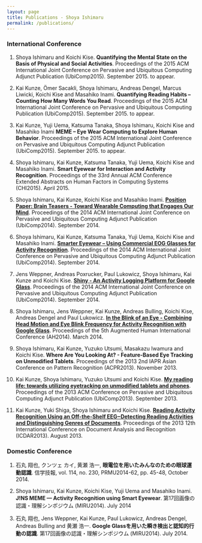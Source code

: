 ```yaml
---
layout: page
title: Publications - Shoya Ishimaru
permalink: /publications/
---
```


### International Conference

1. Shoya Ishimaru and Koichi Kise. <span style="font-weight: 700;">Quantifying the Mental State on the Basis of Physical and Social Activities</span>. Proceedings of the 2015 ACM International Joint Conference on Pervasive and Ubiquitous Computing Adjunct Publication (UbiComp2015). September 2015. to appear.

1. Kai Kunze, Ömer Sacakli, Shoya Ishimaru, Andreas Dengel, Marcus Liwicki, Koichi Kise and Masahiko Inami.  <span style="font-weight: 700;">Quantifying Reading Habits – Counting How Many Words You Read</span>. Proceedings of the 2015 ACM International Joint Conference on Pervasive and Ubiquitous Computing Publication (UbiComp2015). September 2015. to appear.

1. Kai Kunze, Yuji Uema, Katsuma Tanaka, Shoya Ishimaru, Koichi Kise and Masahiko Inami  <span style="font-weight: 700;">MEME – Eye Wear Computing to Explore Human Behavior</span>. Proceedings of the 2015 ACM International Joint Conference on Pervasive and Ubiquitous Computing Adjunct Publication (UbiComp2015). September 2015. to appear.

1. Shoya Ishimaru, Kai Kunze, Katsuma Tanaka,  Yuji Uema, Koichi Kise and Masahiko Inami.  <span style="font-weight: 700;">Smart Eyewear for Interaction and Activity Recognition</span>. Proceedings of the 33rd Annual ACM Conference Extended Abstracts on Human Factors in Computing Systems (CHI2015). April 2015.

1. Shoya Ishimaru, Kai Kunze, Koichi Kise and Masahiko Inami. <a href = "http://kaikunze.de/papers/ishimaru2014brain.pdf"><span style="font-weight: 700;">Position Paper: Brain Teasers - Toward Wearable Computing that Engages Our Mind</span></a>. Proceedings of the 2014 ACM International Joint Conference on Pervasive and Ubiquitous Computing Adjunct Publication (UbiComp2014). September 2014.

1. Shoya Ishimaru, Kai Kunze, Katsuma Tanaka, Yuji Uema, Koichi Kise and Masahiko Inami. <a href = "http://ubicomp.org/ubicomp2014/proceedings/ubicomp_adjunct/demos/p239-ishimaru.pdf"><span style="font-weight: 700;">Smarter Eyewear – Using Commercial EOG Glasses for Activity Recognition</span></a>. Proceedings of the 2014 ACM International Joint Conference on Pervasive and Ubiquitous Computing Adjunct Publication (UbiComp2014). September 2014.

1. Jens Weppner, Andreas Poxrucker, Paul Lukowicz, Shoya Ishimaru, Kai Kunze and Koichi Kise. <a href = "http://ubicomp.org/ubicomp2014/proceedings/ubicomp_adjunct/demos/p283-weppner.pdf"><span style="font-weight: 700;">Shiny - An Activity Logging Platform for Google Glass</span></a>. Proceedings of the 2014 ACM International Joint Conference on Pervasive and Ubiquitous Computing Adjunct Publication (UbiComp2014). September 2014.

1. Shoya Ishimaru, Jens Weppner, Kai Kunze, Andreas Bulling, Koichi Kise, Andreas Dengel and Paul Lukowicz. <a href="http://kaikunze.de/papers/ishimaru2014blink.pdf"><span style="font-weight: 700;">In the Blink of an Eye - Combining Head Motion and Eye Blink Frequency for Activity Recognition with Google Glass</span></a>. Proceedings of the 5th Augmented Human International Conference (AH2014). March 2014.

1. Shoya Ishimaru, Kai Kunze, Yuzuko Utsumi, Masakazu Iwamura and Koichi Kise. <span style="font-weight: 700;">Where Are You Looking At? - Feature-Based Eye Tracking on Unmodified Tablets</span>. Proceedings of the 2013 2nd IAPR Asian Conference on Pattern Recognition (ACPR2013). November 2013.

1. Kai Kunze, Shoya Ishimaru, Yuzuko Utsumi and Koichi Kise. <a href="http://www.ubicomp.org/ubicomp2013/adjunct/adjunct/p283.pdf"><span style="font-weight: 700;">My reading life: towards utilizing eyetracking on unmodified tablets and phones</span></a>. Proceedings of the 2013 ACM Conference on Pervasive and Ubiquitous Computing Adjunct Publication (UbiComp2013). September 2013.

1. Kai Kunze, Yuki Shiga, Shoya Ishimaru and Koichi Kise. <a href="http://kaikunze.de/papers/kunze2013reading.pdf"><span style="font-weight: 700;">Reading Activity Recognition Using an Off-the-Shelf EEG‒Detecting Reading Activities and Distinguishing Genres of Documents</span></a>. Proceedings of the 2013 12th International Conference on Document Analysis and Recognition (ICDAR2013). August 2013.

### Domestic Conference

1. 石丸 翔也, クンツェ カイ, 黄瀬 浩一, <span style="font-weight: 700;">眼電位を用いたみんなのための眼球運動認識</span>. 信学技報, vol. 114, no. 230, PRMU2014-62, pp. 45-48, October 2014.

1. Shoya Ishimaru, Kai Kunze, Koichi Kise, Yuji Uema and Masahiko Inami. <span style="font-weight: 700;">J!NS MEME — Activity Recognition using Smart Eyewear</span>. 第17回画像の認識・理解シンポジウム (MIRU2014). July 2014

1. 石丸 翔也, Jens Weppner, Kai Kunze, Paul Lukowicz, Andreas Dengel, Andreas Bulling and 黄瀬 浩一. <span style="font-weight: 700;">Google Glassを用いた瞬き検出と認知的行動の認識</span>. 第17回画像の認識・理解シンポジウム (MIRU2014). July 2014.